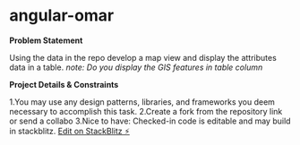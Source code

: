 # angular-omar
**Problem Statement**

Using the data in the repo develop a map view and display the attributes data in a table. 
*note: Do you display the GIS features in table column*


**Project Details & Constraints**

1.You may use any design patterns, libraries, and frameworks you deem necessary to accomplish this task.
2.Create a fork from the repository link or send a collabo
3.Nice to have: Checked-in code is editable and may build in stackblitz. [Edit on StackBlitz ⚡️](https://stackblitz.com/edit/angular-pyj3sf)





